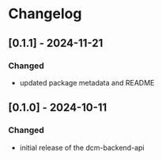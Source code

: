 # Changelog

## [0.1.1] - 2024-11-21

### Changed

- updated package metadata and README

## [0.1.0] - 2024-10-11

### Changed

- initial release of the dcm-backend-api

